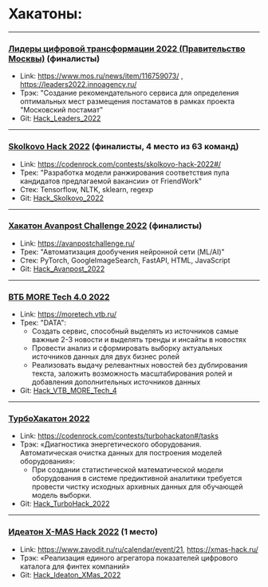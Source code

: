 # Хакатоны:
***
### [Лидеры цифровой трансформации 2022 (Правительство Москвы)](../../../Hack_Leaders_2022) (финалисты)
- Link: https://www.mos.ru/news/item/116759073/ , 
https://leaders2022.innoagency.ru/
- Трэк: "Создание рекомендательного сервиса для определения оптимальных мест размещения постаматов в рамках проекта "Московский постамат"
- Git: [Hack_Leaders_2022](../../../Hack_Leaders_2022) 
***
### [Skolkovo Hack 2022](../../../Hack_Skolkovo_2022) (финалисты, 4 место из 63 команд)
- Link: https://codenrock.com/contests/skolkovo-hack-2022#/
- Трек: "Разработка модели ранжирования соответствия пула кандидатов предлагаемой вакансии» от FriendWork"
- Стек: Tensorflow, NLTK, sklearn, regexp
- Git: [Hack_Skolkovo_2022](../../../Hack_Skolkovo_2022)
***
### [Хакатон Avanpost Challenge 2022](../../../Hack_Avanpost_2022) (финалисты)
- Link: https://avanpostchallenge.ru/
- Трек: "Автоматизация дообучения нейронной сети (ML/AI)"
- Стек: PyTorch, GoogleImageSearch, FastAPI, HTML, JavaScript  
- Git: [Hack_Avanpost_2022](../../../Hack_Avanpost_2022)
***
### [ВТБ MORE Tech 4.0 2022](../../../Hack_VTB_MORE_Tech_4)
- Link: https://moretech.vtb.ru/
- Трек: "DATA":
    - Создать сервис, способный выделять из источников самые важные 2-3 новости и выделять тренды и инсайты в новостях 
    - Провести анализ и сформировать выборку актуальных источников данных для двух бизнес ролей
    - Реализовать выдачу релевантных новостей без дублирования текста, заложить возможность масштабирования ролей и добавления дополнительных источников данных
- Git: [Hack_VTB_MORE_Tech_4](../../../Hack_VTB_MORE_Tech_4)
***
### [ТурбоХакатон 2022](../../../Hack_TurboHack_2022)
- Link: https://codenrock.com/contests/turbohackaton#/tasks
- Трэк: «Диагностика энергетического оборудования. Автоматическая очистка данных для построения моделей оборудования»:
    - При создании статистической математической модели оборудования в системе предиктивной аналитики требуется провести чистку исходных архивных данных для обучающей модель выборки.
- Git: [Hack_TurboHack_2022](../../../Hack_TurboHack_2022)

***
### [Идеатон X-MAS Hack 2022](../../../Hack_Ideaton_XMas_2022) (1 место)
- Link: https://www.zavodit.ru/ru/calendar/event/21, https://xmas-hack.ru/
- Трэк: «Реализация единого агрегатора показателей цифрового каталога для финтех компаний»
- Git: [Hack_Ideaton_XMas_2022](../../../Hack_Ideaton_XMas_2022)